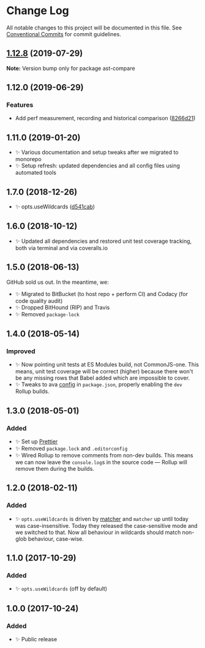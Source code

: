 # Change Log

All notable changes to this project will be documented in this file.
See [Conventional Commits](https://conventionalcommits.org) for commit guidelines.

## [1.12.8](https://gitlab.com/codsen/codsen/compare/ast-compare@1.12.7...ast-compare@1.12.8) (2019-07-29)

**Note:** Version bump only for package ast-compare





## 1.12.0 (2019-06-29)

### Features

- Add perf measurement, recording and historical comparison ([8266d21](https://gitlab.com/codsen/codsen/commit/8266d21))

## 1.11.0 (2019-01-20)

- ✨ Various documentation and setup tweaks after we migrated to monorepo
- ✨ Setup refresh: updated dependencies and all config files using automated tools

## 1.7.0 (2018-12-26)

- ✨ opts.useWildcards ([d541cab](https://gitlab.com/codsen/codsen/tree/master/packages/ast-compare/commits/d541cab))

## 1.6.0 (2018-10-12)

- ✨ Updated all dependencies and restored unit test coverage tracking, both via terminal and via coveralls.io

## 1.5.0 (2018-06-13)

GitHub sold us out. In the meantime, we:

- ✨ Migrated to BitBucket (to host repo + perform CI) and Codacy (for code quality audit)
- ✨ Dropped BitHound (RIP) and Travis
- ✨ Removed `package-lock`

## 1.4.0 (2018-05-14)

### Improved

- ✨ Now pointing unit tests at ES Modules build, not CommonJS-one. This means, unit test coverage will be correct (higher) because there won't be any missing rows that Babel added which are impossible to cover.
- ✨ Tweaks to ava [config](https://github.com/avajs/ava/blob/master/docs/recipes/es-modules.md) in `package.json`, properly enabling the `dev` Rollup builds.

## 1.3.0 (2018-05-01)

### Added

- ✨ Set up [Prettier](https://prettier.io)
- ✨ Removed `package.lock` and `.editorconfig`
- ✨ Wired Rollup to remove comments from non-dev builds. This means we can now leave the `console.log`s in the source code — Rollup will remove them during the builds.

## 1.2.0 (2018-02-11)

### Added

- ✨ `opts.useWildcards` is driven by [matcher](https://github.com/sindresorhus/matcher) and `matcher` up until today was case-insensitive. Today they released the case-sensitive mode and we switched to that. Now all behaviour in wildcards should match non-glob behaviour, case-wise.

## 1.1.0 (2017-10-29)

### Added

- ✨ `opts.useWildcards` (off by default)

## 1.0.0 (2017-10-24)

### Added

- ✨ Public release
